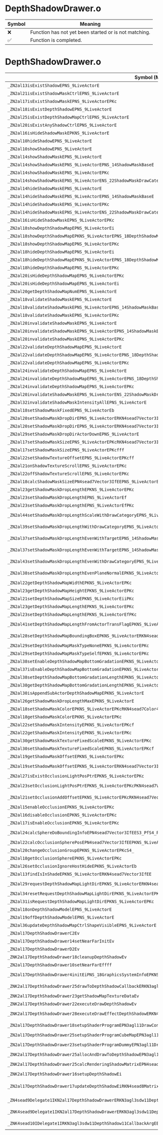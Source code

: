# DepthShadowDrawer.o
| Symbol | Meaning 
| ------------- | ------------- 
| :x: | Function has not yet been started or is not matching. 
| :white_check_mark: | Function is completed. 


# DepthShadowDrawer.o
| Symbol (Mangled) | Symbol (Demangled) | Decompiled? |
| ------------- |  ------------- | ------------- |
| `_ZN2al13isExistShadowEPNS_9LiveActorE` | `al::isExistShadow(al::LiveActor *)` | :x: |
| `_ZN2al21isExistShadowMaskCtrlEPNS_9LiveActorE` | `al::isExistShadowMaskCtrl(al::LiveActor *)` | :x: |
| `_ZN2al17isExistShadowMaskEPNS_9LiveActorEPKc` | `al::isExistShadowMask(al::LiveActor *,char const*)` | :x: |
| `_ZN2al18isExistDepthShadowEPNS_9LiveActorE` | `al::isExistDepthShadow(al::LiveActor *)` | :x: |
| `_ZN2al25isExistDepthShadowMapCtrlEPNS_9LiveActorE` | `al::isExistDepthShadowMapCtrl(al::LiveActor *)` | :x: |
| `_ZN2al20isExistAnyShadowCtrlEPNS_9LiveActorE` | `al::isExistAnyShadowCtrl(al::LiveActor *)` | :x: |
| `_ZN2al16isHideShadowMaskEPKNS_9LiveActorE` | `al::isHideShadowMask(al::LiveActor const*)` | :x: |
| `_ZN2al10hideShadowEPNS_9LiveActorE` | `al::hideShadow(al::LiveActor *)` | :x: |
| `_ZN2al10showShadowEPNS_9LiveActorE` | `al::showShadow(al::LiveActor *)` | :x: |
| `_ZN2al14showShadowMaskEPNS_9LiveActorE` | `al::showShadowMask(al::LiveActor *)` | :x: |
| `_ZN2al14showShadowMaskEPNS_9LiveActorEPNS_14ShadowMaskBaseE` | `al::showShadowMask(al::LiveActor *,al::ShadowMaskBase *)` | :x: |
| `_ZN2al14showShadowMaskEPNS_9LiveActorEPKc` | `al::showShadowMask(al::LiveActor *,char const*)` | :x: |
| `_ZN2al14showShadowMaskEPNS_9LiveActorENS_22ShadowMaskDrawCategoryE` | `al::showShadowMask(al::LiveActor *,al::ShadowMaskDrawCategory)` | :x: |
| `_ZN2al14hideShadowMaskEPNS_9LiveActorE` | `al::hideShadowMask(al::LiveActor *)` | :x: |
| `_ZN2al14hideShadowMaskEPNS_9LiveActorEPNS_14ShadowMaskBaseE` | `al::hideShadowMask(al::LiveActor *,al::ShadowMaskBase *)` | :x: |
| `_ZN2al14hideShadowMaskEPNS_9LiveActorEPKc` | `al::hideShadowMask(al::LiveActor *,char const*)` | :x: |
| `_ZN2al14hideShadowMaskEPNS_9LiveActorENS_22ShadowMaskDrawCategoryE` | `al::hideShadowMask(al::LiveActor *,al::ShadowMaskDrawCategory)` | :x: |
| `_ZN2al16isHideShadowMaskEPNS_9LiveActorEPKc` | `al::isHideShadowMask(al::LiveActor *,char const*)` | :x: |
| `_ZN2al18showDepthShadowMapEPNS_9LiveActorEi` | `al::showDepthShadowMap(al::LiveActor *,int)` | :x: |
| `_ZN2al18showDepthShadowMapEPKNS_9LiveActorEPNS_18DepthShadowMapInfoE` | `al::showDepthShadowMap(al::LiveActor const*,al::DepthShadowMapInfo *)` | :x: |
| `_ZN2al18showDepthShadowMapEPNS_9LiveActorEPKc` | `al::showDepthShadowMap(al::LiveActor *,char const*)` | :x: |
| `_ZN2al18hideDepthShadowMapEPNS_9LiveActorEi` | `al::hideDepthShadowMap(al::LiveActor *,int)` | :x: |
| `_ZN2al18hideDepthShadowMapEPKNS_9LiveActorEPNS_18DepthShadowMapInfoE` | `al::hideDepthShadowMap(al::LiveActor const*,al::DepthShadowMapInfo *)` | :x: |
| `_ZN2al18hideDepthShadowMapEPNS_9LiveActorEPKc` | `al::hideDepthShadowMap(al::LiveActor *,char const*)` | :x: |
| `_ZN2al20isHideDepthShadowMapEPNS_9LiveActorEPKc` | `al::isHideDepthShadowMap(al::LiveActor *,char const*)` | :x: |
| `_ZN2al20isHideDepthShadowMapEPNS_9LiveActorEi` | `al::isHideDepthShadowMap(al::LiveActor *,int)` | :x: |
| `_ZN2al20getDepthShadowMapNumEPNS_9LiveActorE` | `al::getDepthShadowMapNum(al::LiveActor *)` | :x: |
| `_ZN2al18validateShadowMaskEPNS_9LiveActorE` | `al::validateShadowMask(al::LiveActor *)` | :x: |
| `_ZN2al18validateShadowMaskEPNS_9LiveActorEPNS_14ShadowMaskBaseE` | `al::validateShadowMask(al::LiveActor *,al::ShadowMaskBase *)` | :x: |
| `_ZN2al18validateShadowMaskEPNS_9LiveActorEPKc` | `al::validateShadowMask(al::LiveActor *,char const*)` | :x: |
| `_ZN2al20invalidateShadowMaskEPNS_9LiveActorE` | `al::invalidateShadowMask(al::LiveActor *)` | :x: |
| `_ZN2al20invalidateShadowMaskEPNS_9LiveActorEPNS_14ShadowMaskBaseE` | `al::invalidateShadowMask(al::LiveActor *,al::ShadowMaskBase *)` | :x: |
| `_ZN2al20invalidateShadowMaskEPNS_9LiveActorEPKc` | `al::invalidateShadowMask(al::LiveActor *,char const*)` | :x: |
| `_ZN2al22validateDepthShadowMapEPNS_9LiveActorE` | `al::validateDepthShadowMap(al::LiveActor *)` | :x: |
| `_ZN2al22validateDepthShadowMapEPNS_9LiveActorEPNS_18DepthShadowMapInfoE` | `al::validateDepthShadowMap(al::LiveActor *,al::DepthShadowMapInfo *)` | :x: |
| `_ZN2al22validateDepthShadowMapEPNS_9LiveActorEPKc` | `al::validateDepthShadowMap(al::LiveActor *,char const*)` | :x: |
| `_ZN2al24invalidateDepthShadowMapEPNS_9LiveActorE` | `al::invalidateDepthShadowMap(al::LiveActor *)` | :x: |
| `_ZN2al24invalidateDepthShadowMapEPNS_9LiveActorEPNS_18DepthShadowMapInfoE` | `al::invalidateDepthShadowMap(al::LiveActor *,al::DepthShadowMapInfo *)` | :x: |
| `_ZN2al24invalidateDepthShadowMapEPNS_9LiveActorEPKc` | `al::invalidateDepthShadowMap(al::LiveActor *,char const*)` | :x: |
| `_ZN2al20invalidateShadowMaskEPNS_9LiveActorENS_22ShadowMaskDrawCategoryE` | `al::invalidateShadowMask(al::LiveActor *,al::ShadowMaskDrawCategory)` | :x: |
| `_ZN2al32invalidateShadowMaskIntensityAllEPNS_9LiveActorE` | `al::invalidateShadowMaskIntensityAll(al::LiveActor *)` | :x: |
| `_ZN2al18setShadowMaskFixedEPNS_9LiveActorEb` | `al::setShadowMaskFixed(al::LiveActor *,bool)` | :x: |
| `_ZN2al20setShadowMaskDropDirEPNS_9LiveActorERKN4sead7Vector3IfEE` | `al::setShadowMaskDropDir(al::LiveActor *,sead::Vector3<float> const&)` | :x: |
| `_ZN2al20setShadowMaskDropDirEPNS_9LiveActorERKN4sead7Vector3IfEEPKc` | `al::setShadowMaskDropDir(al::LiveActor *,sead::Vector3<float> const&,char const*)` | :x: |
| `_ZN2al29setShadowMaskDropDirActorDownEPNS_9LiveActorE` | `al::setShadowMaskDropDirActorDown(al::LiveActor *)` | :x: |
| `_ZN2al17setShadowMaskSizeEPNS_9LiveActorEPKcRKN4sead7Vector3IfEE` | `al::setShadowMaskSize(al::LiveActor *,char const*,sead::Vector3<float> const&)` | :x: |
| `_ZN2al17setShadowMaskSizeEPNS_9LiveActorEPKcfff` | `al::setShadowMaskSize(al::LiveActor *,char const*,float,float,float)` | :x: |
| `_ZN2al22setShadowTextureOffsetEPNS_9LiveActorEPKcff` | `al::setShadowTextureOffset(al::LiveActor *,char const*,float,float)` | :x: |
| `_ZN2al21onShadowTextureScrollEPNS_9LiveActorEPKc` | `al::onShadowTextureScroll(al::LiveActor *,char const*)` | :x: |
| `_ZN2al22offShadowTextureScrollEPNS_9LiveActorEPKc` | `al::offShadowTextureScroll(al::LiveActor *,char const*)` | :x: |
| `_ZN2al18calcShadowMaskSizeEPN4sead7Vector3IfEEPNS_9LiveActorEPKc` | `al::calcShadowMaskSize(sead::Vector3<float> *,al::LiveActor *,char const*)` | :x: |
| `_ZN2al23getShadowMaskDropLengthEPKNS_9LiveActorEPKc` | `al::getShadowMaskDropLength(al::LiveActor const*,char const*)` | :x: |
| `_ZN2al23setShadowMaskDropLengthEPNS_9LiveActorEf` | `al::setShadowMaskDropLength(al::LiveActor *,float)` | :x: |
| `_ZN2al23setShadowMaskDropLengthEPNS_9LiveActorEfPKc` | `al::setShadowMaskDropLength(al::LiveActor *,float,char const*)` | :x: |
| `_ZN2al44setShadowMaskDropLengthScaleWithDrawCategoryEPNS_9LiveActorEfNS_22ShadowMaskDrawCategoryE` | `al::setShadowMaskDropLengthScaleWithDrawCategory(al::LiveActor *,float,al::ShadowMaskDrawCategory)` | :x: |
| `_ZN2al39setShadowMaskDropLengthWithDrawCategoryEPNS_9LiveActorEfNS_22ShadowMaskDrawCategoryE` | `al::setShadowMaskDropLengthWithDrawCategory(al::LiveActor *,float,al::ShadowMaskDrawCategory)` | :x: |
| `_ZN2al37setShadowMaskDropLengthEvenWithTargetEPNS_14ShadowMaskBaseEPKcRKN4sead7Vector3IfEE` | `al::setShadowMaskDropLengthEvenWithTarget(al::ShadowMaskBase *,char const*,sead::Vector3<float> const&)` | :x: |
| `_ZN2al37setShadowMaskDropLengthEvenWithTargetEPNS_14ShadowMaskBaseEPKS0_RKN4sead7Vector3IfEE` | `al::setShadowMaskDropLengthEvenWithTarget(al::ShadowMaskBase *,al::ShadowMaskBase const*,sead::Vector3<float> const&)` | :x: |
| `_ZN2al43setShadowMaskDropLengthEvenWithDrawCategoryEPNS_9LiveActorENS_22ShadowMaskDrawCategoryEPKS0_PKc` | `al::setShadowMaskDropLengthEvenWithDrawCategory(al::LiveActor *,al::ShadowMaskDrawCategory,al::LiveActor const*,char const*)` | :x: |
| `_ZN2al38setShadowMaskDropLengthEvenPlaneNormalEPKNS_9LiveActorERKN4sead7Vector3IfEE` | `al::setShadowMaskDropLengthEvenPlaneNormal(al::LiveActor const*,sead::Vector3<float> const&)` | :x: |
| `_ZN2al22getDepthShadowMapWidthEPKNS_9LiveActorEPKc` | `al::getDepthShadowMapWidth(al::LiveActor const*,char const*)` | :x: |
| `_ZN2al23getDepthShadowMapHeightEPKNS_9LiveActorEPKc` | `al::getDepthShadowMapHeight(al::LiveActor const*,char const*)` | :x: |
| `_ZN2al21setDepthShadowMapSizeEPKNS_9LiveActorEiiPKc` | `al::setDepthShadowMapSize(al::LiveActor const*,int,int,char const*)` | :x: |
| `_ZN2al23getDepthShadowMapLengthEPKNS_9LiveActorEPKc` | `al::getDepthShadowMapLength(al::LiveActor const*,char const*)` | :x: |
| `_ZN2al23setDepthShadowMapLengthEPKNS_9LiveActorEfPKc` | `al::setDepthShadowMapLength(al::LiveActor const*,float,char const*)` | :x: |
| `_ZN2al41setDepthShadowMapLengthFromActorTransFlagEPKNS_9LiveActorEbPKc` | `al::setDepthShadowMapLengthFromActorTransFlag(al::LiveActor const*,bool,char const*)` | :x: |
| `_ZN2al28setDepthShadowMapBoundingBoxEPKNS_9LiveActorERKN4sead7Vector3IfEES7_PKc` | `al::setDepthShadowMapBoundingBox(al::LiveActor const*,sead::Vector3<float> const&,sead::Vector3<float> const&,char const*)` | :x: |
| `_ZN2al29setDepthShadowMapMaskTypeNoneEPKNS_9LiveActorEPKc` | `al::setDepthShadowMapMaskTypeNone(al::LiveActor const*,char const*)` | :x: |
| `_ZN2al29setDepthShadowMapMaskTypeSelfEPKNS_9LiveActorEPKc` | `al::setDepthShadowMapMaskTypeSelf(al::LiveActor const*,char const*)` | :x: |
| `_ZN2al38setEnableDepthShadowMapBottomGradationEPKNS_9LiveActorEPKcb` | `al::setEnableDepthShadowMapBottomGradation(al::LiveActor const*,char const*,bool)` | :x: |
| `_ZN2al37isEnableDepthShadowMapBottomGradationEPKNS_9LiveActorEPKc` | `al::isEnableDepthShadowMapBottomGradation(al::LiveActor const*,char const*)` | :x: |
| `_ZN2al38setDepthShadowMapBottomGradationLengthEPKNS_9LiveActorEPKcf` | `al::setDepthShadowMapBottomGradationLength(al::LiveActor const*,char const*,float)` | :x: |
| `_ZN2al38getDepthShadowMapBottomGradationLengthEPKNS_9LiveActorEPKc` | `al::getDepthShadowMapBottomGradationLength(al::LiveActor const*,char const*)` | :x: |
| `_ZN2al30isAppendSubActorDepthShadowMapEPKNS_9LiveActorE` | `al::isAppendSubActorDepthShadowMap(al::LiveActor const*)` | :x: |
| `_ZN2al26getShadowMaskDropLengthMaxEPKNS_9LiveActorE` | `al::getShadowMaskDropLengthMax(al::LiveActor const*)` | :x: |
| `_ZN2al18setShadowMaskColorEPKNS_9LiveActorEPKcRKN4sead7Color4fE` | `al::setShadowMaskColor(al::LiveActor const*,char const*,sead::Color4f const&)` | :x: |
| `_ZN2al18getShadowMaskColorEPKNS_9LiveActorEPKc` | `al::getShadowMaskColor(al::LiveActor const*,char const*)` | :x: |
| `_ZN2al22setShadowMaskIntensityEPKNS_9LiveActorEPKcf` | `al::setShadowMaskIntensity(al::LiveActor const*,char const*,float)` | :x: |
| `_ZN2al22getShadowMaskIntensityEPKNS_9LiveActorEPKc` | `al::getShadowMaskIntensity(al::LiveActor const*,char const*)` | :x: |
| `_ZN2al30getShadowMaskTextureFixedScaleEPKNS_9LiveActorEPKc` | `al::getShadowMaskTextureFixedScale(al::LiveActor const*,char const*)` | :x: |
| `_ZN2al30setShadowMaskTextureFixedScaleEPKNS_9LiveActorEPKcf` | `al::setShadowMaskTextureFixedScale(al::LiveActor const*,char const*,float)` | :x: |
| `_ZN2al19getShadowMaskOffsetEPKNS_9LiveActorEPKc` | `al::getShadowMaskOffset(al::LiveActor const*,char const*)` | :x: |
| `_ZN2al19setShadowMaskOffsetEPKNS_9LiveActorERKN4sead7Vector3IfEEPKc` | `al::setShadowMaskOffset(al::LiveActor const*,sead::Vector3<float> const&,char const*)` | :x: |
| `_ZN2al27isExistOcclusionLightPosPtrEPKNS_9LiveActorEPKc` | `al::isExistOcclusionLightPosPtr(al::LiveActor const*,char const*)` | :x: |
| `_ZN2al23setOcclusionLightPosPtrEPKNS_9LiveActorEPKcPKN4sead7Vector3IfEE` | `al::setOcclusionLightPosPtr(al::LiveActor const*,char const*,sead::Vector3<float> const*)` | :x: |
| `_ZN2al21setOcclusionAddOffsetEPKNS_9LiveActorEPKcRKN4sead7Vector3IfEE` | `al::setOcclusionAddOffset(al::LiveActor const*,char const*,sead::Vector3<float> const&)` | :x: |
| `_ZN2al15enableOcclusionEPKNS_9LiveActorEPKc` | `al::enableOcclusion(al::LiveActor const*,char const*)` | :x: |
| `_ZN2al16disableOcclusionEPKNS_9LiveActorEPKc` | `al::disableOcclusion(al::LiveActor const*,char const*)` | :x: |
| `_ZN2al17isEnableOcclusionEPKNS_9LiveActorEPKc` | `al::isEnableOcclusion(al::LiveActor const*,char const*)` | :x: |
| `_ZN2al24calcSphereDoBoundingInfoEPN4sead7Vector3IfEES3_PfS4_PKNS_9LiveActorEPKcf` | `al::calcSphereDoBoundingInfo(sead::Vector3<float> *,sead::Vector3<float> *,float *,float *,al::LiveActor const*,char const*,float)` | :x: |
| `_ZN2al22calcOcclusionSpherePosEPN4sead7Vector3IfEEPKNS_9LiveActorEPKc` | `al::calcOcclusionSpherePos(sead::Vector3<float> *,al::LiveActor const*,char const*)` | :x: |
| `_ZN2al20changeOcclusionGroupEPKNS_9LiveActorEPKcS4_` | `al::changeOcclusionGroup(al::LiveActor const*,char const*,char const*)` | :x: |
| `_ZN2al18getOcclusionSphereEPKNS_9LiveActorEPKc` | `al::getOcclusionSphere(al::LiveActor const*,char const*)` | :x: |
| `_ZN2al26setOcclusionIgnoreHostHideEPKNS_9LiveActorEb` | `al::setOcclusionIgnoreHostHide(al::LiveActor const*,bool)` | :x: |
| `_ZN2al13findIsInShadeEPKNS_9LiveActorERKN4sead7Vector3IfEE` | `al::findIsInShade(al::LiveActor const*,sead::Vector3<float> const&)` | :x: |
| `_ZN2al29requestDepthShadowMapLightDirEPKNS_9LiveActorERKN4sead7Vector3IfEEPKc` | `al::requestDepthShadowMapLightDir(al::LiveActor const*,sead::Vector3<float> const&,char const*)` | :x: |
| `_ZN2al34resetRequestDepthShadowMapLightDirEPKNS_9LiveActorEPKc` | `al::resetRequestDepthShadowMapLightDir(al::LiveActor const*,char const*)` | :x: |
| `_ZN2al31isRequestDepthShadowMapLightDirEPKNS_9LiveActorEPKc` | `al::isRequestDepthShadowMapLightDir(al::LiveActor const*,char const*)` | :x: |
| `_ZN2al18onDepthShadowModelEPNS_9LiveActorE` | `al::onDepthShadowModel(al::LiveActor *)` | :x: |
| `_ZN2al19offDepthShadowModelEPNS_9LiveActorE` | `al::offDepthShadowModel(al::LiveActor *)` | :x: |
| `_ZN2al36updateDepthShadowMapCtrlShapeVisibleEPNS_9LiveActorE` | `al::updateDepthShadowMapCtrlShapeVisible(al::LiveActor *)` | :x: |
| `_ZN2al17DepthShadowDrawerC2Ev` | `al::DepthShadowDrawer::DepthShadowDrawer(void)` | :x: |
| `_ZN2al17DepthShadowDrawer14setNearFarInitEv` | `al::DepthShadowDrawer::setNearFarInit(void)` | :x: |
| `_ZN2al17DepthShadowDrawerD2Ev` | `al::DepthShadowDrawer::~DepthShadowDrawer()` | :x: |
| `_ZNK2al17DepthShadowDrawer18cleanupDepthShadowEv` | `al::DepthShadowDrawer::cleanupDepthShadow(void)const` | :x: |
| `_ZN2al17DepthShadowDrawer10setNearFarEffff` | `al::DepthShadowDrawer::setNearFar(float,float,float,float)` | :x: |
| `_ZN2al17DepthShadowDrawer4initEiPNS_18GraphicsSystemInfoEPKNS_15ExecuteDirectorEPKNS_12EffectSystemEPKNS_12PlayerHolderE` | `al::DepthShadowDrawer::init(int,al::GraphicsSystemInfo *,al::ExecuteDirector const*,al::EffectSystem const*,al::PlayerHolder const*)` | :x: |
| `_ZNK2al17DepthShadowDrawer25drawToDepthShadowCallbackERKN3agl3sdw11DepthShadow11CallbackArgE` | `al::DepthShadowDrawer::drawToDepthShadowCallback(agl::sdw::DepthShadow::CallbackArg const&)const` | :x: |
| `_ZNK2al17DepthShadowDrawer23getShadowMapTextureDataEv` | `al::DepthShadowDrawer::getShadowMapTextureData(void)const` | :x: |
| `_ZNK2al17DepthShadowDrawer22executeDrawDepthShadowEv` | `al::DepthShadowDrawer::executeDrawDepthShadow(void)const` | :x: |
| `_ZNK2al17DepthShadowDrawer28executeDrawEffectDepthShadowERKN4sead8Matrix34IfEERKNS1_8Matrix44IfEEff` | `al::DepthShadowDrawer::executeDrawEffectDepthShadow(sead::Matrix34<float> const&,sead::Matrix44<float> const&,float,float)const` | :x: |
| `_ZN2al17DepthShadowDrawer18setupShaderProgramEPN3agl11DrawContextEiPKNS1_13ShaderProgramE` | `al::DepthShadowDrawer::setupShaderProgram(agl::DrawContext *,int,agl::ShaderProgram const*)` | :x: |
| `_ZN2al17DepthShadowDrawer25setupShaderProgramCubeMapEPN3agl11DrawContextEi` | `al::DepthShadowDrawer::setupShaderProgramCubeMap(agl::DrawContext *,int)` | :x: |
| `_ZN2al17DepthShadowDrawer23setupShaderProgramDummyEPN3agl11DrawContextEiPKNS1_13ShaderProgramE` | `al::DepthShadowDrawer::setupShaderProgramDummy(agl::DrawContext *,int,agl::ShaderProgram const*)` | :x: |
| `_ZNK2al17DepthShadowDrawer25allocAndDrawToDepthShadowEPN3agl11DrawContextE` | `al::DepthShadowDrawer::allocAndDrawToDepthShadow(agl::DrawContext *)const` | :x: |
| `_ZNK2al17DepthShadowDrawer25calcRenderingShadowMatrixEPN4sead8Matrix44IfEEii` | `al::DepthShadowDrawer::calcRenderingShadowMatrix(sead::Matrix44<float> *,int,int)const` | :x: |
| `_ZNK2al17DepthShadowDrawer16setupDepthShadowEi` | `al::DepthShadowDrawer::setupDepthShadow(int)const` | :x: |
| `_ZN2al17DepthShadowDrawer17updateDepthShadowEiRKN4sead8Matrix34IfEERKNS1_8Matrix44IfEES5_S9_` | `al::DepthShadowDrawer::updateDepthShadow(int,sead::Matrix34<float> const&,sead::Matrix44<float> const&,sead::Matrix34<float> const&,sead::Matrix44<float> const&)` | :x: |
| `_ZN4sead9Delegate1IKN2al17DepthShadowDrawerERKN3agl3sdw11DepthShadow11CallbackArgEE6invokeES9_` | `sead::Delegate1<al::DepthShadowDrawer const,agl::sdw::DepthShadow::CallbackArg const&>::invoke(agl::sdw::DepthShadow::CallbackArg const&)` | :x: |
| `_ZNK4sead9Delegate1IKN2al17DepthShadowDrawerERKN3agl3sdw11DepthShadow11CallbackArgEE5cloneEPNS_4HeapE` | `sead::Delegate1<al::DepthShadowDrawer const,agl::sdw::DepthShadow::CallbackArg const&>::clone(sead::Heap *)const` | :x: |
| `_ZNK4sead10IDelegate1IRKN3agl3sdw11DepthShadow11CallbackArgEE5cloneEPNS_4HeapE` | `sead::IDelegate1<agl::sdw::DepthShadow::CallbackArg const&>::clone(sead::Heap *)const` | :x: |
